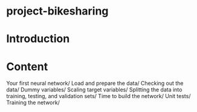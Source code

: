 # project-bikesharing
# Introduction




# Content
Your first neural network/
Load and prepare the data/
Checking out the data/
Dummy variables/
Scaling target variables/
Splitting the data into training, testing, and validation sets/
Time to build the network/
Unit tests/
Training the network/

